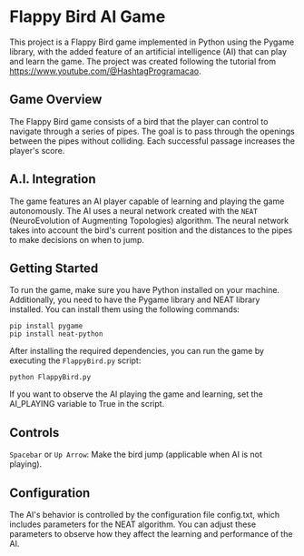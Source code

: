 # Flappy Bird AI Game

This project is a Flappy Bird game implemented in Python using the Pygame library, with the added feature of an artificial intelligence (AI) that can play and learn the game. The project was created following the tutorial from https://www.youtube.com/@HashtagProgramacao.

## Game Overview

The Flappy Bird game consists of a bird that the player can control to navigate through a series of pipes. The goal is to pass through the openings between the pipes without colliding. Each successful passage increases the player's score.

## A.I. Integration

The game features an AI player capable of learning and playing the game autonomously. The AI uses a neural network created with the `NEAT` (NeuroEvolution of Augmenting Topologies) algorithm. The neural network takes into account the bird's current position and the distances to the pipes to make decisions on when to jump.

## Getting Started

To run the game, make sure you have Python installed on your machine. Additionally, you need to have the Pygame library and NEAT library installed. You can install them using the following commands:

```
pip install pygame
pip install neat-python
```

After installing the required dependencies, you can run the game by executing the `FlappyBird.py` script:

```
python FlappyBird.py
```

If you want to observe the AI playing the game and learning, set the AI_PLAYING variable to True in the script.

## Controls

`Spacebar` or `Up Arrow`: Make the bird jump (applicable when AI is not playing).

## Configuration

The AI's behavior is controlled by the configuration file config.txt, which includes parameters for the NEAT algorithm. You can adjust these parameters to observe how they affect the learning and performance of the AI.

